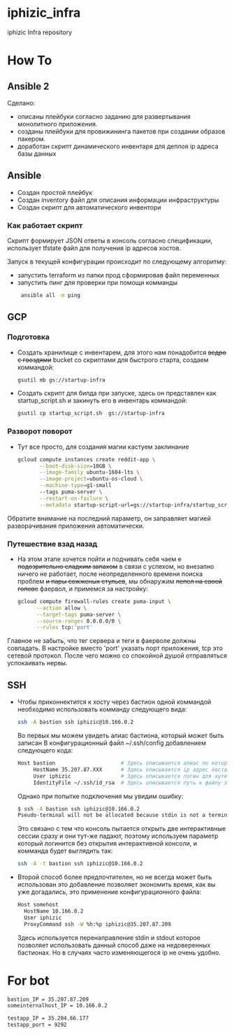 # iphizic_infra
iphizic Infra repository

# How To

## Ansible 2
   Сделано:
   + описаны плейбуки согласно заданию для развертывания 
   монолитного приложения.
   + созданы плейбуки для провижининга пакетов при 
   создании образов пакером.
   + доработан скрипт динамического инвентаря для деплоя 
   ip адреса базы данных

## Ansible
   + Создан простой плейбук
   + Создан inventory файл для описания информации
   инфраструктуры
   + Создан скрипт для автоматического инвентори
   
### Как работает скрипт
   Скрипт формирует JSON ответы в консоль согласно спецификации,
   использует tfstate файл для получения ip адресов хостов.
   
   Запуск в текущей конфигурации происходит по следующему алгоритму:
   + запустить terraform из папки прод сформировав файл переменных
   + запустить пинг для проверки при помощи комманды
     ```bash
      ansible all -m ping
     ```

## GCP

 ### Подготовка
 
  + Cоздать хранилище с инвентарем, для этого нам понадобится ~~ведро с 
  гвоздями~~ bucket со скриптами для быстрого старта, создаем коммандой:  
       ```bash
       gsutil mb gs://startup-infra
       ```
  + Создать скрипт для билда при запуске, здесь он представлен как 
  startup_script.sh и закинуть его в инвентарь коммандой:
      ```bash
      gsutil cp startup_script.sh  gs://startup-infra
      ```
 ### Разворот поворот
 
  + Тут все просто, для создания магии кастуем заклинание
    ```bash
    gcloud compute instances create reddit-app \
           --boot-disk-size=10GB \
           --image-family ubuntu-1604-lts \
           --image-project=ubuntu-os-cloud \
           --machine-type=g1-small 
           --tags puma-server \
           --restart-on-failure \
           --metadata startup-script-url=gs://startup-infra/startup_script.sh
    ```
  Обратите внимание на последний параметр, он заправляет магией разворачивания 
  приложения автоматически.
  
  ### Путешествие взад назад
   
  + На этом этапе хочется пойти и подчивать себя чаем ~~с подозрительно 
  сладким запахом~~ в связи с успехом, но внезапно ничего не работает, после 
  неопределенного времени поиска проблем ~~и пары сожженых стульев~~,
  мы обнаружим ~~пепел на своей голове~~ фаервол, и примемся за настройку:
      ```bash
      gcloud compute firewall-rules create puma-input \
            --action allow \
            --target-tags puma-server \
            --source-ranges 0.0.0.0/0 \
            --rules tcp:'port'
      ```
  Главное не забыть, что тег сервера и теги в фаерволе должны совпадать.
  В настройке вместо 'port' указать порт приложения, tcp это сетевой протокол.
  После чего можно со спокойной душой отправляться успокаивать нервы.

## SSH
 + Чтобы приконнектится к хосту через бастион одной коммандой необходимо использовать 
 комманду следующего вида:
 
    ```bash
    ssh -A bastion ssh iphizic@10.166.0.2 
    ```
      
     Во первых мы можем увидеть алиас бастиона, который может быть записан 
     В конфигурационный файл ~/.ssh/config добавлением следующего кода:
     
     ```bash
     Host bastion                     # Здесь описывается алиас по которому можно обращаться
          HostName 35.207.87.ХХХ      # Здесь описывается ip адрес хоста или его DNS имя
          User iphizic                # Здесь описывается логин для аутентификации
          IdentityFile ~/.ssh/id_rsa  # Здесь описывается путь к файлу закрытого ключа
     ```
     
     Однако при попытке подключения мы увидим ошибку:
     
     ```bash
     $ ssh -A bastion ssh iphizic@10.166.0.2
     Pseudo-terminal will not be allocated because stdin is not a terminal.
     ```
     Это связано с тем что консоль пытается открыть две интерактивные сессии сразу и 
     они тут-же падают, поэтому используем параметр который логинится без открытия 
     интерактивной консоли, и комманда будет выглядить так:
     ```bash
     ssh -A -t bastion ssh iphizic@10.166.0.2 
     ```
 + Второй способ более предпочтителен, но не всегда может быть использован
 это добавление позволяет экономить время, как вы уже догадались, это
 применение конфигурационного файла:
   ```bash
   Host somehost
     HostName 10.166.0.2
     User iphizic
     ProxyCommand ssh -W %h:%p iphizic@35.207.87.209
   ```
   Здесь используется перенаправление stdin и stdout которое позволяет
   использовать данный способ даже на недоверенных бастионах. Но в случаях 
   часто изменяющегося ip не очень удобно.
   
# For bot

   ```bash
   bastion_IP = 35.207.87.209
   someinternalhost_IP = 10.166.0.2   
   ```   
   
   ```bash
   testapp_IP = 35.204.66.177
   testapp_port = 9292  
   ``` 
